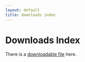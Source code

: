 ```yaml
---
layout: default
title: downloads index
---
```


# Downloads Index

There is a [downloadable file](ua-attribute-idp-ext-1.0.0-bin.zip) here.
